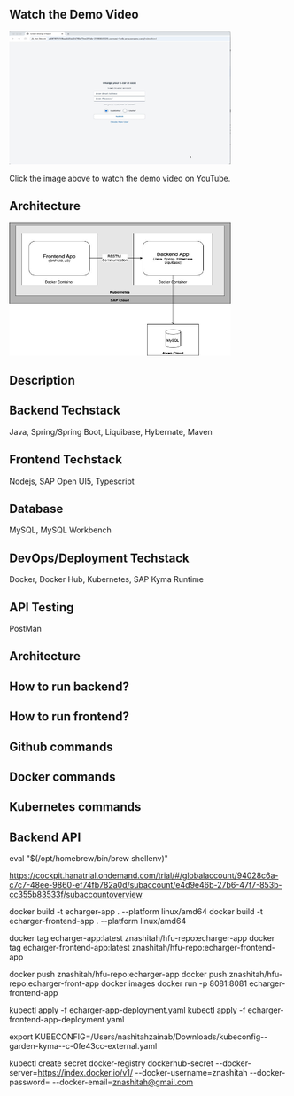 ## Watch the Demo Video

<a href="https://youtu.be/n-j1MfxSFAc" target="_blank">
  <img src="src/main/resources/img/Thumbnail.jpeg" alt="E-Charger Project Video" width="400" height="240" />
</a>

Click the image above to watch the demo video on YouTube.
 


## Architecture

<img src="src/main/resources/img/ARCH.jpeg" alt="Architecture image" width="400" height="240" />




## Description


## Backend Techstack 
Java, Spring/Spring Boot, Liquibase, Hybernate, Maven

## Frontend Techstack
Nodejs, SAP Open UI5, Typescript

## Database
MySQL, MySQL Workbench

## DevOps/Deployment Techstack
Docker, Docker Hub, Kubernetes, SAP Kyma Runtime

## API Testing
PostMan

## Architecture

## How to run backend?

## How to run frontend?

## Github commands

## Docker commands

## Kubernetes commands

## Backend API


eval "$(/opt/homebrew/bin/brew shellenv)"

https://cockpit.hanatrial.ondemand.com/trial/#/globalaccount/94028c6a-c7c7-48ee-9860-ef74fb782a0d/subaccount/e4d9e46b-27b6-47f7-853b-cc355b83533f/subaccountoverview

docker build -t echarger-app . --platform linux/amd64
docker build -t echarger-frontend-app . --platform linux/amd64

docker tag echarger-app:latest znashitah/hfu-repo:echarger-app
docker tag echarger-frontend-app:latest znashitah/hfu-repo:echarger-frontend-app

docker push znashitah/hfu-repo:echarger-app
docker push znashitah/hfu-repo:echarger-front-app
docker images
docker run -p 8081:8081 echarger-frontend-app

kubectl apply -f echarger-app-deployment.yaml
kubectl apply -f echarger-frontend-app-deployment.yaml

export KUBECONFIG=/Users/nashitahzainab/Downloads/kubeconfig--garden-kyma--c-0fe43cc-external.yaml

kubectl create secret docker-registry dockerhub-secret --docker-server=https://index.docker.io/v1/   --docker-username=znashitah   --docker-password=<Password>  --docker-email=znashitah@gmail.com